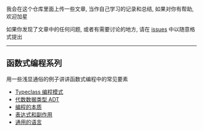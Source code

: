 我会在这个仓库里面上传一些文章, 当作自己学习的记录和总结, 如果对你有帮助, 欢迎加星

如果你发现了文章中的任何问题, 或者有需要讨论的地方, 请在 [issues](https://github.com/houyuanjie/posts/issues) 中以随意格式提出

---

## 函数式编程系列

用一些浅显通俗的例子讲讲函数式编程中的常见要素

- [Typeclass 编程模式](./%E5%87%BD%E6%95%B0%E5%BC%8F%E7%BC%96%E7%A8%8B/01_Typeclass%20%E7%BC%96%E7%A8%8B%E6%A8%A1%E5%BC%8F.md)
- [代数数据类型 ADT](./%E5%87%BD%E6%95%B0%E5%BC%8F%E7%BC%96%E7%A8%8B/02_%E4%BB%A3%E6%95%B0%E6%95%B0%E6%8D%AE%E7%B1%BB%E5%9E%8B%20ADT.md)
- [编程的本质](./%E5%87%BD%E6%95%B0%E5%BC%8F%E7%BC%96%E7%A8%8B/03_%E7%BC%96%E7%A8%8B%E7%9A%84%E6%9C%AC%E8%B4%A8.md)
- [表达式和副作用](./%E5%87%BD%E6%95%B0%E5%BC%8F%E7%BC%96%E7%A8%8B/04_%E8%A1%A8%E8%BE%BE%E5%BC%8F%E5%92%8C%E5%89%AF%E4%BD%9C%E7%94%A8.md)
- [通用的语言](./%E5%87%BD%E6%95%B0%E5%BC%8F%E7%BC%96%E7%A8%8B/05_%E9%80%9A%E7%94%A8%E7%9A%84%E8%AF%AD%E8%A8%80.md)
